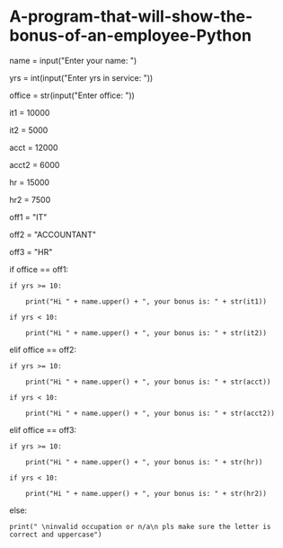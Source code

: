 # A-program-that-will-show-the-bonus-of-an-employee-Python


 name = input("Enter your name: ")

yrs = int(input("Enter yrs in service: "))

office = str(input("Enter office: "))


it1 = 10000

it2 = 5000

acct = 12000

acct2 = 6000

hr = 15000

hr2 = 7500


off1 = "IT"

off2 = "ACCOUNTANT"

off3 = "HR"


if office == off1:

    if yrs >= 10:
    
        print("Hi " + name.upper() + ", your bonus is: " + str(it1))
        
    if yrs < 10:
    
        print("Hi " + name.upper() + ", your bonus is: " + str(it2))
        
elif office == off2:

    if yrs >= 10:
    
        print("Hi " + name.upper() + ", your bonus is: " + str(acct))
        
    if yrs < 10:
    
        print("Hi " + name.upper() + ", your bonus is: " + str(acct2))
        
elif office == off3:

    if yrs >= 10:
    
        print("Hi " + name.upper() + ", your bonus is: " + str(hr))
        
    if yrs < 10:
    
        print("Hi " + name.upper() + ", your bonus is: " + str(hr2))
        
else:

    print(" \ninvalid occupation or n/a\n pls make sure the letter is correct and uppercase")
